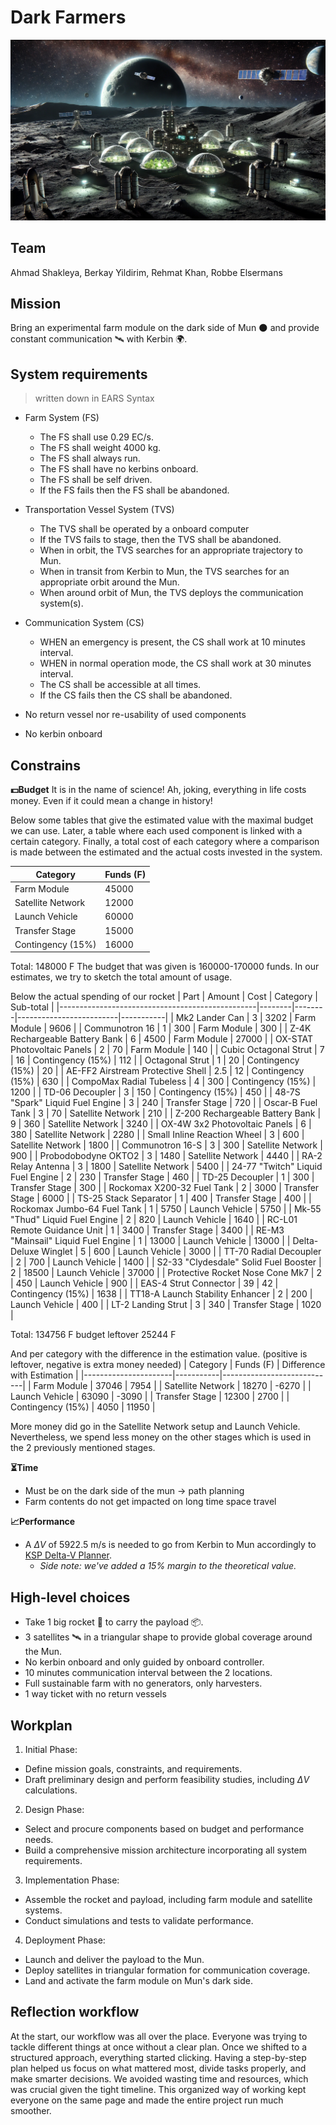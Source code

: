 # Dark Farmers
![Image of the concept](Wall_Paper.png)

## Team 
Ahmad Shakleya, Berkay Yildirim, Rehmat Khan, Robbe Elsermans

## Mission 
Bring an experimental farm module on the dark side of Mun 🌑️ and provide constant communication 🛰️ with Kerbin 🌍️.

## System requirements
> written down in EARS Syntax

- Farm System (FS)
    - The FS shall use 0.29 EC/s​.
    - The FS shall weight 4000 kg​.
    - The FS shall always run.
    - The FS shall have no kerbins onboard.
    - The FS shall be self driven.
    - If the FS fails then the FS shall be abandoned.
    
- Transportation Vessel System (TVS)
    - The TVS shall be operated by a onboard computer
    - If the TVS fails to stage, then the TVS shall be abandoned.
    - When in orbit, the TVS searches for an appropriate trajectory to Mun.
    - When in transit from Kerbin to Mun, the TVS searches for an appropriate orbit around the Mun.
    - When around orbit of Mun, the TVS deploys the communication system(s).

- Communication System (CS)
    - WHEN an emergency is present, the CS shall work at 10 minutes interval.
    - WHEN in normal operation mode, the CS shall work at 30 minutes interval.
    - The CS shall be accessible at all times.
    - If the CS fails then the CS shall be abandoned.
    

- No return vessel nor re-usability of used components
- No kerbin onboard

## Constrains
**💵️Budget**
It is in the name of science! Ah, joking, everything in life costs money. Even if it could mean a change in history!

Below some tables that give the estimated value with the maximal budget we can use. 
Later, a table where each used component is linked with a certain category. 
Finally, a total cost of each category where a comparison is made between the estimated and the actual costs invested in the system.

| Category             | Funds (F) |
|----------------------|-----------|
| Farm Module          | 45000     |
| Satellite Network    | 12000     |
| Launch Vehicle       | 60000     |
| Transfer Stage       | 15000     |
| Contingency (15%)    | 16000     |

Total:	148000	F
The budget that was given is 160000-170000 funds. In our estimates, we try to sketch the total amount of usage.

Below the actual spending of our rocket
| Part                                            | Amount | Cost   | Category                | Sub-total |
|-------------------------------------------------|--------|--------|-------------------------|-----------|
| Mk2 Lander Can                                  | 3      | 3202   | Farm Module             | 9606      |
| Communotron 16                                  | 1      | 300    | Farm Module             | 300       |
| Z-4K Rechargeable Battery Bank                  | 6      | 4500   | Farm Module             | 27000     |
| OX-STAT Photovoltaic Panels                     | 2      | 70     | Farm Module             | 140       |
| Cubic Octagonal Strut                           | 7      | 16     | Contingency (15%)       | 112       |
| Octagonal Strut                                 | 1      | 20     | Contingency (15%)       | 20        |
| AE-FF2 Airstream Protective Shell               | 2.5    | 12     | Contingency (15%)       | 630       |
| CompoMax Radial Tubeless                        | 4      | 300    | Contingency (15%)       | 1200      |
| TD-06 Decoupler                                 | 3      | 150    | Contingency (15%)       | 450       |
| 48-7S "Spark" Liquid Fuel Engine                | 3      | 240    | Transfer Stage          | 720       |
| Oscar-B Fuel Tank                               | 3      | 70     | Satellite Network       | 210       |
| Z-200 Rechargeable Battery Bank                 | 9      | 360    | Satellite Network       | 3240      |
| OX-4W 3x2 Photovoltaic Panels                   | 6      | 380    | Satellite Network       | 2280      |
| Small Inline Reaction Wheel                     | 3      | 600    | Satellite Network       | 1800      |
| Communotron 16-S                                | 3      | 300    | Satellite Network       | 900       |
| Probodobodyne OKTO2                             | 3      | 1480   | Satellite Network       | 4440      |
| RA-2 Relay Antenna                              | 3      | 1800   | Satellite Network       | 5400      |
| 24-77 "Twitch" Liquid Fuel Engine               | 2      | 230    | Transfer Stage          | 460       |
| TD-25 Decoupler                                 | 1      | 300    | Transfer Stage          | 300       |
| Rockomax X200-32 Fuel Tank                      | 2      | 3000   | Transfer Stage          | 6000      |
| TS-25 Stack Separator                           | 1      | 400    | Transfer Stage          | 400       |
| Rockomax Jumbo-64 Fuel Tank                     | 1      | 5750   | Launch Vehicle          | 5750      |
| Mk-55 "Thud" Liquid Fuel Engine                 | 2      | 820    | Launch Vehicle          | 1640      |
| RC-L01 Remote Guidance Unit                     | 1      | 3400   | Transfer Stage          | 3400      |
| RE-M3 "Mainsail" Liquid Fuel Engine             | 1      | 13000  | Launch Vehicle          | 13000     |
| Delta-Deluxe Winglet                            | 5      | 600    | Launch Vehicle          | 3000      |
| TT-70 Radial Decoupler                          | 2      | 700    | Launch Vehicle          | 1400      |
| S2-33 "Clydesdale" Solid Fuel Booster           | 2      | 18500  | Launch Vehicle          | 37000     |
| Protective Rocket Nose Cone Mk7                 | 2      | 450    | Launch Vehicle          | 900       |
| EAS-4 Strut Connector                           | 39     | 42     | Contingency (15%)       | 1638      |
| TT18-A Launch Stability Enhancer                | 2      | 200    | Launch Vehicle          | 400       |
| LT-2 Landing Strut                              | 3      | 340    | Transfer Stage          | 1020      |


Total:	134756	F
budget leftover	25244	F

And per category with the difference in the estimation value.
(positive is leftover, negative is extra money needed)
| Category             | Funds (F) | Difference with Estimation |
|----------------------|-----------|----------------------------|
| Farm Module          | 37046     | 7954                       |
| Satellite Network    | 18270     | -6270                      |
| Launch Vehicle       | 63090     | -3090                      |
| Transfer Stage       | 12300     | 2700                       |
| Contingency (15%)    | 4050      | 11950                      |

More money did go in the Satellite Network setup and Launch Vehicle. Nevertheless, we spend less money on the other stages which is used in the 2 previously mentioned stages.

**⏳️Time**
- Must be on the dark side of the mun -> path planning
- Farm contents do not get impacted on long time space travel

**📈️Performance**
- A $\Delta V$ of 5922.5 m/s is needed to go from Kerbin to Mun accordingly to [KSP Delta-V Planner](https://ksp.loicviennois.com/).
    - *Side note: we've added a 15% margin to the theoretical value.*

## High-level choices
- Take 1 big rocket 🚀️ to carry the payload 📦️.
- 3 satellites 🛰️ in a triangular shape to provide global coverage around the Mun.
- No kerbin onboard and only guided by onboard controller.
- 10 minutes communication interval between the 2 locations.
- Full sustainable farm with no generators, only harvesters.
- 1 way ticket with no return vessels

## Workplan
1. Initial Phase:

- Define mission goals, constraints, and requirements.
- Draft preliminary design and perform feasibility studies, including $\Delta V$ calculations.

2. Design Phase:

- Select and procure components based on budget and performance needs.
- Build a comprehensive mission architecture incorporating all system requirements.

3. Implementation Phase:

- Assemble the rocket and payload, including farm module and satellite systems.
- Conduct simulations and tests to validate performance.

4. Deployment Phase:

- Launch and deliver the payload to the Mun.
- Deploy satellites in triangular formation for communication coverage.
- Land and activate the farm module on Mun's dark side.

## Reflection workflow
At the start, our workflow was all over the place. Everyone was trying to tackle different things at once without a clear plan. Once we shifted to a structured approach, everything started clicking. Having a step-by-step plan helped us focus on what mattered most, divide tasks properly, and make smarter decisions. We avoided wasting time and resources, which was crucial given the tight timeline. This organized way of working kept everyone on the same page and made the entire project run much smoother.
